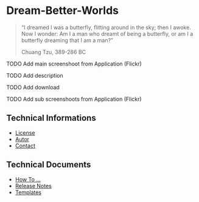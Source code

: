 Dream-Better-Worlds
===

> “I dreamed I was a butterfly, flitting around in the sky; then I awoke. Now I 
> wonder: Am I a man who dreamt of being a butterfly, or am I a butterfly dreaming 
> that I am a man?”
> 
> Chuang Tzu, 389-286 BC


TODO Add main screenshoot from Application (Flickr)



TODO Add description



TODO Add download



TODO Add sub screenshoots from Application (Flickr)



Technical Informations
---
* [License]
* [Autor]
* [Contact]


Technical Documents
---
* [How To ...]
* [Release Notes]
* [Templates]



[//]: # (Links for Technical Informations)
[License]:DBW-Application/documents/general/TechnicalInformations.md
[Autor]:DBW-Application/documents/general/TechnicalInformations.md#Autor
[Contact]:DBW-Application/documents/general/TechnicalInformations.md#Contact




[//]: # (Links for Technical Documents)
[How To ...]:DBW-Application/documents/general/TechnicalDocuments.md
[Release Notes]:DBW-Application/documents/general/TechnicalDocuments.md
[Templates]:DBW-Application/documents/general/TechnicalDocuments.md
